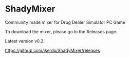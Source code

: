 # ShadyMixer
Community made mixer for Drug Dealer Simulator PC Game

To download the mixer, please go to the Releases page.

Latest version v0.2.

https://github.com/ikerdo/ShadyMixer/releases
